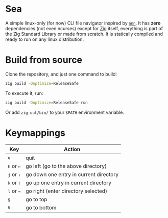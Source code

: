 # Sea

A simple linux-only (for now) CLI file navigator inspired by
[`nnn`](https://github.com/jarun/nnn). It has **zero** dependencies (not even
ncurses) except for [Zig](https://ziglang.org/) itself, everything is part of
the Zig Standard Library or made from scratch. It is statically compiled and
ready to run on any linux distribution.

# Build from source

Clone the repository, and just one command to build:

```sh
zig build -Doptimize=ReleaseSafe
```
To execute it, run:

```sh
zig build -Doptimize=ReleaseSafe run
```

Or add `zig-out/bin/` to your `$PATH` environment variable.

# Keymappings

| Key | Action |
|-----|--------|
| <kbd>q</kbd>                      | quit |
| <kbd>h</kbd> or <kbd>&larr;</kbd> | go left (go to the above directory) |
| <kbd>j</kbd> or <kbd>&darr;</kbd> | go down one entry in current directory |
| <kbd>k</kbd> or <kbd>&uarr;</kbd> | go up one entry in current directory |
| <kbd>l</kbd> or <kbd>&rarr;</kbd> | go right (enter directory selected) |
| <kbd>g</kbd>                      | go to top |
| <kbd>G</kbd>                      | go to bottom |
